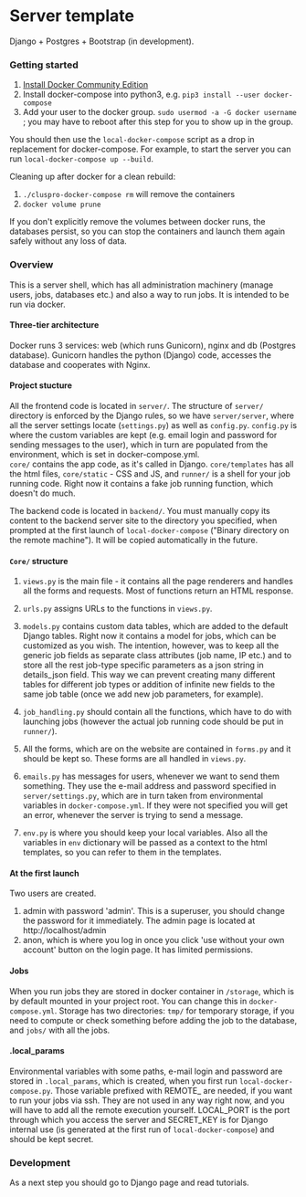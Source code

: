 # Server template
Django + Postgres + Bootstrap (in development).

### Getting started
1. [Install Docker Community Edition](https://docs.docker.com/engine/installation/linux/docker-ce/ubuntu/)    
2. Install docker-compose into python3, e.g. `pip3 install --user docker-compose`    
3. Add your user to the docker group. `sudo usermod -a -G docker username` ; 
you may have to reboot after this step for you to show up in the group.    
    
You should then use the `local-docker-compose` script as a drop in replacement 
for docker-compose. For example, to start the server you can 
run `local-docker-compose up --build`.    

Cleaning up after docker for a clean rebuild:     
1. `./cluspro-docker-compose rm` will remove the containers       
2. `docker volume prune`

If you don't explicitly remove the volumes between docker runs, the databases persist, 
so you can stop the containers and launch them again safely without any loss of data.

### Overview
This is a server shell, which has all administration machinery (manage users, jobs, 
databases etc.) and also a way to run jobs. It is intended to be run via docker.    

#### Three-tier architecture
Docker runs 3 services: web (which runs Gunicorn), nginx and db (Postgres database). 
Gunicorn handles the python (Django) code, accesses the database and cooperates with Nginx. 

#### Project stucture
All the frontend code is located in `server/`.
The structure of `server/` directory is enforced by the Django rules, so we have
`server/server`, where all the server settings locate (`settings.py`) as well as `config.py`. 
`config.py` is where the custom variables are kept (e.g. email login 
 and password for sending messages to the user), which in turn are populated from 
 the environment, which is set in docker-compose.yml.     
`core/` contains the app code, as it's called in Django. `core/templates` has all 
the html files, `core/static` - CSS and JS, and `runner/` is a shell for your job 
running code. Right now it contains a fake job running function, which doesn't 
do much.

The backend code is located in `backend/`. You must manually copy its content to the 
backend server site to the directory you specified, when prompted at the first launch of 
`local-docker-compose` ("Binary directory on the remote machine"). It will be copied 
automatically in the future.

#### `Core/` structure
1. `views.py` is the main file - it contains all the page renderers and handles 
all the forms and requests. Most of functions return an HTML response.

2. `urls.py` assigns URLs to the functions in `views.py`.

3. `models.py` contains custom data tables, which are added to the default Django
tables. Right now it contains a model for jobs, which can be customized as you wish.
The intention, however, was to keep all the generic job fields as separate class attributes
(job name, IP etc.) and to store all the rest job-type specific parameters as a json string
in details_json field. This way we can prevent creating many different tables for different 
job types or addition of infinite new fields to the same job table (once we add new job parameters, 
for example).

4. `job_handling.py` should contain all the functions, which have to do with 
launching jobs (however the actual job running code should be put in `runner/`).

5. All the forms, which are on the website are contained in `forms.py` and it should
be kept so. These forms are all handled in `views.py`.

6. `emails.py` has messages for users, whenever we want to send them something. They
use the e-mail address and password specified in `server/settings.py`, which are in 
turn taken from environmental variables in `docker-compose.yml`. If they were not 
specified you will get an error, whenever the server is trying to send a message.

7. `env.py` is where you should keep your local variables. Also all the variables
 in `env` dictionary will be passed as a context to the html templates, so you 
 can refer to them in the templates.
 
#### At the first launch
Two users are created. 
1) admin with password 'admin'. This is a superuser, you should change the 
password for it immediately. The admin page is located at http://localhost/admin
2) anon, which is where you log in once you click 'use without your own account' 
button on the login page. It has limited permissions.

#### Jobs
When you run jobs they are stored in docker container in `/storage`, which is 
by default mounted in your project root. You can change this in `docker-compose.yml`.
Storage has two directories: `tmp/` for temporary storage, if you need to compute
or check something before adding the job to the database, and `jobs/` with all
the jobs.

#### .local_params
Environmental variables with some paths, e-mail login and password are stored 
in `.local_params`, which is created, when you first run `local-docker-compose.py`. 
Those variable prefixed with REMOTE_ are needed, if you want to run your jobs via 
ssh. They are not used in any way right now, and you will have to add all the remote
execution yourself. LOCAL_PORT is the port through which you access the server and 
SECRET_KEY is for Django internal use (is generated at the first run 
of `local-docker-compose`) and should be kept secret.

### Development
As a next step you should go to Django page and read tutorials.

